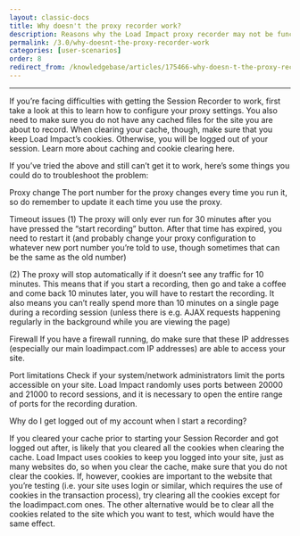 ```yaml
---
layout: classic-docs
title: Why doesn't the proxy recorder work?
description: Reasons why the Load Impact proxy recorder may not be functioning and suggestions on how to fix it.
permalink: /3.0/why-doesnt-the-proxy-recorder-work
categories: [user-scenarios]
order: 8
redirect_from: /knowledgebase/articles/175466-why-doesn-t-the-proxy-recorder-work
---
```


***


If you’re facing difficulties with getting the Session Recorder to work, first take a look at this to learn how to configure your proxy settings. You also need to make sure you do not have any cached files for the site you are about to record.
When clearing your cache, though, make sure that you keep Load Impact’s cookies. Otherwise, you will be logged out of your session. Learn more about caching and cookie clearing here.

If you’ve tried the above and still can’t get it to work, here’s some things you could do to troubleshoot the problem:

Proxy change
The port number for the proxy changes every time you run it, so do remember to update it each time you use the proxy.

Timeout issues
(1) The proxy will only ever run for 30 minutes after you have pressed the “start recording” button. After that time has expired, you need to restart it (and probably change your proxy configuration to whatever new port number you’re told to use, though sometimes that can be the same as the old number)

(2) The proxy will stop automatically if it doesn’t see any traffic for 10 minutes. This means that if you start a recording, then go and take a coffee and come back 10 minutes later, you will have to restart the recording. It also means you can’t really spend more than 10 minutes on a single page during a recording session (unless there is e.g. AJAX requests happening regularly in the background while you are viewing the page)

Firewall
If you have a firewall running, do make sure that these IP addresses (especially our main loadimpact.com IP addresses) are able to access your site.

Port limitations
Check if your system/network administrators limit the ports accessible on your site. Load Impact randomly uses ports between 20000 and 21000 to record sessions, and it is necessary to open the entire range of ports for the recording duration.

Why do I get logged out of my account when I start a recording?

If you cleared your cache prior to starting your Session Recorder and got logged out after, is likely that you cleared all the cookies when clearing the cache. Load Impact uses cookies to keep you logged into your site, just as many websites do, so when you clear the cache, make sure that you do not clear the cookies. If, however, cookies are important to the website that you’re testing (i.e. your site uses login or similar, which requires the use of cookies in the transaction process), try clearing all the cookies except for the loadimpact.com ones. The other alternative would be to clear all the cookies related to the site which you want to test, which would have the same effect.
